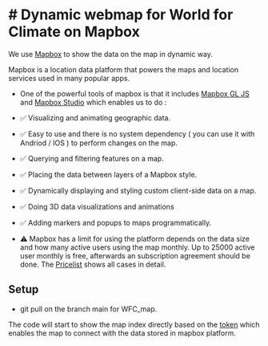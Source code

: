 
# # Dynamic webmap for World for Climate on Mapbox


We use [Mapbox](https://www.mapbox.com/showcase) to show the data on the map in dynamic way.

Mapbox is a location data platform that powers the maps and location services used in many popular apps. 

- One of the powerful tools of mapbox is that it includes [Mapbox GL JS](https://docs.mapbox.com/mapbox-gl-js/guides/) and [Mapbox Studio](https://studio.mapbox.com) which enables us to do :
- ✅ Visualizing and animating geographic data.
- ✅ Easy to use and there is no system dependency ( you can use it with Andriod / IOS ) to perform changes on the map.
- ✅ Querying and filtering features on a map.
- ✅ Placing the data between layers of a Mapbox style.
- ✅ Dynamically displaying and styling custom client-side data on a map.
- ✅ Doing 3D data visualizations and animations
- ✅ Adding markers and popups to maps programmatically.


- ⚠️ Mapbox has a limit for using the platform depends on the data size and how many active users using the map monthly. Up to 25000 active user monthly is free, afterwards an subscription agreement should be done. The [Pricelist](https://www.mapbox.com/pricing) shows all cases in detail.


## Setup

- git pull on the branch main for WFC_map.

The code will start to show the map index directly based on the [token](https://docs.mapbox.com/help/getting-started/access-tokens/) which enables the map to connect with the data stored in mapbox platform.
